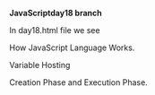 **JavaScriptday18 branch**

In day18.html file we see <br/>

How JavaScript Language Works. <br/>

Variable Hosting <br/>

Creation Phase and Execution Phase. <br/>
